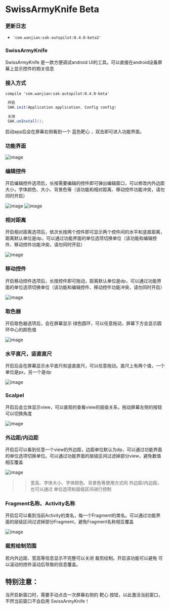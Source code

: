 # SwissArmyKnife Beta


### 更新日志  

* `'com.wanjian:sak-autopilot:0.4.0-beta2'`


### SwissArmyKnife

SwissArmyKnife 是一款方便调试android UI的工具。可以直接在android设备屏幕上显示控件的相关信息


### 接入方式

 `compile 'com.wanjian:sak-autopilot:0.4.0-beta'`
 

 ```java
  开启
  SAK.init(Application application, Config config)

  关闭
  SAK.unInstall();
 
 ```

启动app后会在屏幕右侧看到一个 蓝色靶心 ，双击即可进入功能界面。


### 功能界面

![image](https://raw.githubusercontent.com/android-notes/SwissArmyKnife/autopilot/img/sak_guide_func.jpg)


### 编辑控件

开启编辑控件选项后，长按需要编辑的控件即可弹出编辑窗口，可以修改内外边距大小，字体颜色、大小、背景色等（该功能和相对距离、移动控件功能冲突，请勿同时开启）

![image](https://raw.githubusercontent.com/android-notes/SwissArmyKnife/autopilot/img/sak_guide_edit_panel.jpg)
![image](https://raw.githubusercontent.com/android-notes/SwissArmyKnife/autopilot/img/sak_guide_edit.jpg)



### 相对距离

开启相对距离选项后，依次长按两个控件即可显示两个控件间的水平和竖直距离，距离默认单位是dp，可以通过功能界面的单位选项切换单位（该功能和编辑控件、移动控件功能冲突，请勿同时开启）

![image](https://raw.githubusercontent.com/android-notes/SwissArmyKnife/autopilot/img/sak_guide_relative_distance.jpg)



### 移动控件

开启移动控件选项后，长按控件即可拖动，距离默认单位是dp，可以通过功能界面的单位选项切换单位（该功能和编辑控件、移动控件功能冲突，请勿同时开启）

![image](https://raw.githubusercontent.com/android-notes/SwissArmyKnife/autopilot/img/sak_guide_drag.jpg)


### 取色器

开启取色器选项后，会在屏幕显示 绿色圆环，可以任意拖动，屏幕下方会显示圆环中心的颜色值

![image](https://raw.githubusercontent.com/android-notes/SwissArmyKnife/autopilot/img/sak_guide_take_color.jpg)


### 水平直尺，竖直直尺

开启后会在屏幕显示水平直尺和竖直直尺，可以任意拖动。直尺上有两个值，一个单位是px，另一个是dp

![image](https://raw.githubusercontent.com/android-notes/SwissArmyKnife/autopilot/img/sak_guide_measure.jpg)


### Scalpel

开启后会立体显示view，可以直观的查看view的层级关系，拖动屏幕左侧的按钮可以切换角度

![image](https://raw.githubusercontent.com/android-notes/SwissArmyKnife/autopilot/img/sak_guide_scalpel.jpg)


### 外边距/内边距

开启后可以看到任意一个view的外边距，边距单位默认为dp，可以通过功能界面的单位选项切换单位。可以通过功能界面的层级区间过滤掉部分view，避免数值相互覆盖

![image](https://raw.githubusercontent.com/android-notes/SwissArmyKnife/autopilot/img/sak_guide_margin.jpg)

>>  宽高、字体大小、字体颜色、背景色等使用方式同 外边距/内边距，也可以通过 单位选项和层级区间进行控制



### Fragment名称、Activity名称

开启后可以看到当前Activity的类名，每一个Fragment的类名。可以通过功能界面的层级区间过滤掉部分Fragment，避免Fragment名称相互覆盖

![image](https://raw.githubusercontent.com/android-notes/SwissArmyKnife/autopilot/img/sak_guide_fragment_name.jpg)


### 裁剪绘制范围

若内外边距、宽高等信息显示不完整可以关闭 裁剪绘制。开启该功能可以避免 可以滚动的控件滚动后导致的信息覆盖。


## 特别注意：
当开启新窗口时，需要手动点击一次屏幕右侧的 靶心 按钮，以此激活当前窗口，不然当前窗口不会启用 SwissArmyKnife！



